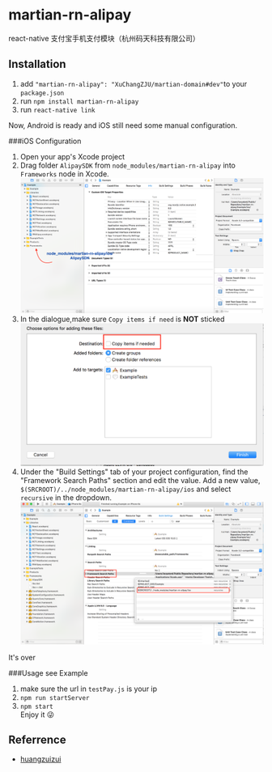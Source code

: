 # martian-rn-alipay
react-native 支付宝手机支付模块（杭州码天科技有限公司）
## Installation
1. add `"martian-rn-alipay": "XuChangZJU/martian-domain#dev"`to your `package.json`
2. run `npm install martian-rn-alipay`
3. run `react-native link`

Now, Android is ready and iOS still need some manual configuration.

###iOS Configuration
1. Open your app's Xcode project
2. Drag folder `AlipaySDK` from `node_modules/martian-rn-alipay` into `Frameworks` node in Xcode.  ![](screenshot/step1.png)
3. In the dialogue,make sure `Copy items if need` is **NOT** sticked ![](screenshot/step2.png)
4. Under the "Build Settings" tab of your project configuration, find the "Framework Search Paths" section and edit the value.
Add a new value, `$(SRCROOT)/../node_modules/martian-rn-alipay/ios` and select `recursive` in the dropdown.![](screenshot/step3.png)

It's over

###Usage
see Example

 1. make sure the url in `testPay.js` is your ip
 2. `npm run startServer`
 3. `npm start`  
Enjoy it 😜

## Referrence
* [huangzuizui](https://github.com/huangzuizui/rn-alipay)



